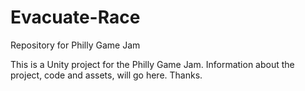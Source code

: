 Evacuate-Race
=============

Repository for Philly Game Jam

This is a Unity project for the Philly Game Jam. Information about the project, code and assets, will go here. Thanks.
